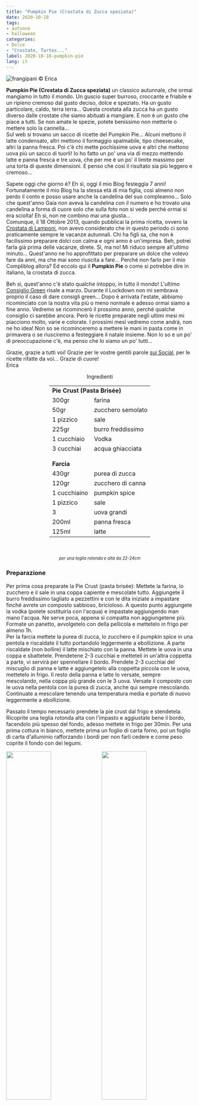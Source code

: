 ```yaml
---
title: "Pumpkin Pie (Crostata di Zucca speziata)"
date: 2020-10-18
tags:
- autunno
- halloween
categories:
- Dolce
- "Crostate, Tartes..."
label: 2020-10-18-pumpkin-pie
lang: it 
---
```

![](header.jpeg "frangipani © Erica")

**Pumpkin Pie (Crostata di Zucca speziata)** un classico autunnale, che ormai mangiamo in tutto il mondo. Un guscio super burroso, croccante e friabile e un ripieno cremoso dal gusto deciso, dolce e speziato. Ha un gusto particolare, caldo, terra terra... Questa crostata alla zucca ha un gusto diverso dalle crostate che siamo abituati a mangiare. E non è un gusto che piace a tutti. Se non amate le spezie, potete benissimo non metterle o mettere solo la cannella...
<br />
Sul web si trovano un sacco di ricette del Pumpkin Pie... Alcuni mettono il latte condensato, altri mettono il formaggio spalmabile, tipo cheesecake, altri la panna fresca. Poi c'è chi mette pochissime uova e altri che mettono uova più un sacco di tuorli! Io ho fatto un po' una via di mezzo mettendo latte e panna fresca e tre uova, che per me è un po' il limite massimo per una torta di queste dimensioni. E penso che così il risultato sia più leggero e cremoso...

Sapete oggi che giorno è? Eh sì, oggi il mio Blog festeggia 7 anni! Fortunatamente il mio Blog ha la stessa età di mia figlia, così almeno non perdo il conto e posso usare anche la candelina del suo compleanno... Solo che quest'anno Gaia non aveva la candelina con il numero e ho trovato una candelina a forma di cuore solo che sulla foto non si vede perché ormai si era sciolta! Eh sì, non ne combino mai una giusta...
<br />
Comunque, il 18 Ottobre 2013, quando pubblicai la prima ricetta, ovvero la <a href="https://frangipani.raiano.ch/2013-10-18-crostata-di-lamponi/" target="_blank">Crostata di Lamponi</a>, non avevo considerato che in questo periodo ci sono praticamente sempre le vacanze autunnali. Chi ha figli sa, che non è facilissimo preparare dolci con calma e ogni anno è un'impresa. Beh, potrei farla già prima delle vacanze, direte. Sì, ma no! Mi riduco sempre all'ultimo minuto... Quest'anno ne ho approfittato per preparare un dolce che volevo fare da anni, ma che mai sono riuscita a fare... Perché non farlo per il mio Compliblog allora? Ed eccolo qui il **Pumpkin Pie** o come si potrebbe dire in italiano, la crostata di zucca. 

Beh sì, quest'anno c'è stato qualche intoppo, in tutto il mondo! L'ultimo <a href="https://frangipani.raiano.ch/it/categories/Z-Ambiente/Consigli-Green/" target="_blank">Consiglio Green</a> risale a marzo. Durante il Lockdown non mi sembrava proprio il caso di dare consigli green... Dopo è arrivata l'estate, abbiamo ricominciato con la nostra vita più o meno normale e adesso ormai siamo a fine anno. Vedremo se ricomincerò il prossimo anno, perché qualche consiglio ci sarebbe ancora. Però le ricette preparate negli ultimi mesi mi piacciono molto, varie e colorate. I prossimi mesi vedremo come andrà, non ne ho idea! Non so se ricominceremo a mettere le mani in pasta come in primavera o se riusciremo a festeggiare il natale insieme. Non lo so e un po' di preoccupazione c'è, ma penso che lo siamo un po' tutti...

Grazie, grazie a tutti voi! Grazie per le vostre gentili parole <a href="https://www.instagram.com/erica_raiano/" target="_blank">sui Social</a>, per le ricette rifatte da voi... Grazie di cuore!
<br />
Erica

<div id="wrapper" style="text-align: center">
  <div id="yourdiv" style="display: inline-block;">
    <div class="ingredients" itemscope itemtype="http://schema.org/Recipe">
      <span itemprop="name" style="display:none;">Pumpkin Pie (Crostata di Zucca speziata)</span>
      <span itemprop="recipeCategory" style="display:none;">Dolce</span>
      <img itemprop="image" style="display:none;" class="ignore-gallery-item" src="header.jpeg"/>
      <span itemprop="author" style="display:none;">Erica Raiano</span>
      <span itemprop="description" style="display:none;">Pumpkin Pie (Crostata di Zucca speziata) un classico autunnale, che ormai mangiamo in tutto il mondo. Un guscio super burroso, croccante e friabile e un ripieno cremoso dal gusto deciso, dolce e speziato.</span>
      <div class="ingredients-title">Ingredienti</div>
      <table>
        <tbody>
          <tr>          
            <td colspan="2"><b>Pie Crust (Pasta Brisée)</b></td>
          </tr>      
          <tr itemprop="recipeIngredient">        
            <td>300gr</td>
            <td>farina</td>
          </tr>
          <tr itemprop="recipeIngredient">
            <td>50gr</td>
            <td>zucchero semolato</td>
          </tr>
          <tr itemprop="recipeIngredient">
            <td>1 pizzico</td>
            <td>sale</td>
          </tr>
          <tr itemprop="recipeIngredient">
            <td>225gr</td>
            <td>burro freddissimo</td>
          </tr>
          <tr itemprop="recipeIngredient">
            <td>1 cucchiaio</td>
            <td>Vodka</td>
          </tr>
          <tr itemprop="recipeIngredient">
            <td>3 cucchiai</td>
            <td>acqua ghiacciata</td>
          </tr>
          <tr style="height: 15px;"></tr>
          <tr>          
            <td colspan="2"><b>Farcia</b></td>
          </tr>
          <tr itemprop="recipeIngredient">
            <td>430gr</td>
            <td>purea di zucca</td>
          </tr>
          <tr itemprop="recipeIngredient">
            <td>120gr</td>
            <td>zucchero di canna</td>
          </tr>
          <tr itemprop="recipeIngredient">
            <td>1 cucchiaino</td>
            <td>pumpkin spice</td>
          </tr>
          <tr itemprop="recipeIngredient">
            <td>1 pizzico</td>
            <td>sale</td>
          </tr>
          <tr itemprop="recipeIngredient">
            <td>3</td>
            <td>uova grandi</td>
          </tr>
          <tr itemprop="recipeIngredient">
            <td>200ml</td>
            <td>panna fresca</td>
          </tr>
          <tr itemprop="recipeIngredient">
            <td>125ml</td>
            <td>latte</td>
          </tr>
        </tbody>
      </table>
      <br></br>
      <i class="pull-right" style="font-size: 80%;">per una teglia rotonda e alta da 22-24cm</i>
    </div>
  </div>
</div>


<h3>
  <font color="grey">
    <i class="fa fa-cogs"></i>
  </font> Preparazione
</h3>

Per prima cosa preparate la Pie Crust (pasta brisée): Mettete la farina, lo zucchero e il sale in una coppa capiente e mescolate tutto. Aggiungete il burro freddissimo tagliato a pezzettini e con le dita iniziate a impastare finché avrete un composto sabbioso, bricioloso. A questo punto aggiungete la vodka (potete sostituirla con l'acqua) e impastate aggiungendo man mano l'acqua. Ne serve poca, appena si compatta non aggiungetene più. Formate un panetto, avvolgetelo con della pellicola e mettetelo in frigo per almeno 1h.
<br />
Per la farcia mettete la purea di zucca, lo zucchero e il pumpkin spice in una pentola e riscaldate il tutto portandolo leggermente a ebollizione. A parte riscaldate (non bollire) il latte mischiato con la panna. Mettete le uova in una coppa e sbattetele. Prendetene 2-3 cucchiai e metteteli in un'altra coppetta a parte, vi servirà per spennellare il bordo. Prendete 2-3 cucchiai del miscuglio di panna e latte e aggiungetelo alla coppetta piccola con le uova, mettetelo in frigo. Il resto della panna e latte lo versate, sempre mescolando, nella coppa più grande con le 3 uova. Versate il composto con le uova nella pentola con la purea di zucca, anche qui sempre mescolando. Continuate a mescolare tenendo una temperatura media e portate di nuovo leggermente a ebollizione.

Passato il tempo necessario prendete la pie crust dal frigo e stendetela. Ricoprite una teglia rotonda alta con l'impasto e aggiustate bene il bordo, facendolo più spesso del fondo, adesso mettete in frigo per 30min. Per una prima cottura in bianco, mettete prima un foglio di carta forno, poi un foglio di carta d'alluminio rafforzando i bordi per non farli cedere e come peso coprite il fondo con dei legumi.
<p>
  <div style="width: 100%; margin-bottom: 0">
    <img style="float: left; width: 49%; margin-right: 1%" src="farcia.jpeg" alt="" title="frangipani © Erica" />
    <img style="float: left; width: 49%; margin-left: 1%" src="cotturainbianco.jpeg" alt="" title="frangipani © Erica" />
    <div style="clear: both"></div>
  </div>
</p>
Infornate nel forno preriscaldato a 220°C statico per 12min. Uscite la teglia dal forno e togliete la carta forno e tutto il resto. Bucherellate tutta la base e anche un po' il bordo, poi coprite il bordo con della carta d'alluminio, per non far bruciare il bordo e infornate per altri 10min. Il guscio dovrà essere già bello asciutto, ma non troppo colorato. 
<br />
Abbassate la temperatura del forno a 180°C, versate la farcia alla zucca nella teglia, coprite di nuovo il bordo con la carta d'alluminio e infornate per ca. 45min. Controllatela bene per non farla bruciare. Fatela intiepidire prima di mangiarla...
<p>
  <div style="width: 100%; margin-bottom: 0">
    <img style="float: left; width: 32%; margin-right: 1%;" src="cotturainbianco2.jpeg" alt="" title="frangipani © Erica" />
    <img style="float: left; width: 32%; margin-right: 1%; margin-left: 1%;" src="piecrust.jpeg" alt="" title="frangipani © Erica" />
    <img style="float: left; width: 32%; margin-left: 1%;" src="teglia.jpeg" alt="" title="frangipani © Erica" />
    <div style="clear: both"></div>
  </div>
</p>

Se vi è avanzato impasto, potete formare delle foglie, delle zucche o altro che potete usare come decorazione. Infornateli sempre a 180°C per qualche minuto.

<p>
  <div style="width: 100%; margin-bottom: 0">
    <img style="float: left; width: 49%; margin-right: 1%" src="risultato1.jpeg" alt="" title="frangipani © Erica" />
    <img style="float: left; width: 49%; margin-left: 1%" src="risultato2.jpeg" alt="" title="frangipani © Erica" />
    <div style="clear: both"></div>
  </div>
</p>

![](risultato3.jpeg "frangipani © Erica")

<p>
  <div style="width: 100%; margin-bottom: 0">
    <img style="float: left; width: 49%; margin-right: 1%" src="risultato4.jpeg" alt="" title="frangipani © Erica" />
    <img style="float: left; width: 49%; margin-left: 1%" src="risultato5.jpeg" alt="" title="frangipani © Erica" />
    <div style="clear: both"></div>
  </div>
</p>

<p>
  <div style="width: 100%; margin-bottom: 0">
    <img style="float: left; width: 49%; margin-right: 1%" src="risultato6.jpeg" alt="" title="frangipani © Erica" />
    <img style="float: left; width: 49%; margin-left: 1%" src="risultato7.jpeg" alt="" title="frangipani © Erica" />
    <div style="clear: both"></div>
  </div>
</p>

![](risultato8.jpeg "frangipani © Erica")

<p>
  <div style="width: 100%; margin-bottom: 0">
    <img style="float: left; width: 49%; margin-right: 1%" src="risultato9.jpeg" alt="" title="frangipani © Erica" />
    <img style="float: left; width: 49%; margin-left: 1%" src="risultato10.jpeg" alt="" title="frangipani © Erica" />
    <div style="clear: both"></div>
  </div>
</p>

![](risultato11.jpeg "frangipani © Erica")

<p>
  <div style="width: 100%; margin-bottom: 0">
    <img style="float: left; width: 49%; margin-right: 1%" src="risultato12.jpeg" alt="" title="frangipani © Erica" />
    <img style="float: left; width: 49%; margin-left: 1%" src="risultato13.jpeg" alt="" title="frangipani © Erica" />
    <div style="clear: both"></div>
  </div>
</p>

<h4>Buon appetito
  <font color="red">
    <i class="fa fa-smile-o"></i>
  </font>
</h4>